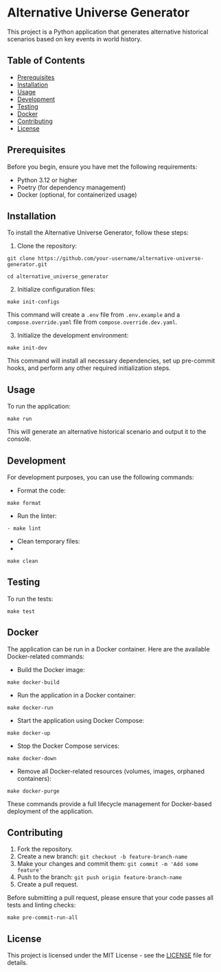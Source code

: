 # Alternative Universe Generator

This project is a Python application that generates alternative historical scenarios based on key events in world history.

## Table of Contents

- [Prerequisites](#prerequisites)
- [Installation](#installation)
- [Usage](#usage)
- [Development](#development)
- [Testing](#testing)
- [Docker](#docker)
- [Contributing](#contributing)
- [License](#license)

## Prerequisites

Before you begin, ensure you have met the following requirements:

- Python 3.12 or higher
- Poetry (for dependency management)
- Docker (optional, for containerized usage)

## Installation

To install the Alternative Universe Generator, follow these steps:

1. Clone the repository:

```
git clone https://github.com/your-username/alternative-universe-generator.git
```
```
cd alternative_universe_generator
```

2. Initialize configuration files:

```
make init-configs
```

This command will create a `.env` file from `.env.example` and a `compose.override.yaml` file from `compose.override.dev.yaml`.


3. Initialize the development environment:

```
make init-dev
```

This command will install all necessary dependencies, set up pre-commit hooks, and perform any other required initialization steps.

## Usage

To run the application:

```
make run
```

This will generate an alternative historical scenario and output it to the console.

## Development

For development purposes, you can use the following commands:

- Format the code:

```
make format
```

- Run the linter:

```
- make lint
```

- Clean temporary files:
-
```
make clean
```

## Testing

To run the tests:
```
make test
```

## Docker

The application can be run in a Docker container. Here are the available Docker-related commands:

- Build the Docker image:

```
make docker-build
```

- Run the application in a Docker container:

```
make docker-run
```

- Start the application using Docker Compose:

```
make docker-up
```

- Stop the Docker Compose services:

```
make docker-down
```

- Remove all Docker-related resources (volumes, images, orphaned containers):

```
make docker-purge

```

These commands provide a full lifecycle management for Docker-based deployment of the application.

## Contributing

1. Fork the repository.
2. Create a new branch: `git checkout -b feature-branch-name`
3. Make your changes and commit them: `git commit -m 'Add some feature'`
4. Push to the branch: `git push origin feature-branch-name`
5. Create a pull request.

Before submitting a pull request, please ensure that your code passes all tests and linting checks:

```
make pre-commit-run-all
```

## License

This project is licensed under the MIT License - see the [LICENSE](LICENSE) file for details.

